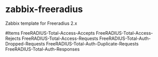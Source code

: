# zabbix-freeradius


Zabbix template for Freeradius 2.x



#Items
FreeRADIUS-Total-Access-Accepts
FreeRADIUS-Total-Access-Rejects
FreeRADIUS-Total-Access-Requests
FreeRADIUS-Total-Auth-Dropped-Requests
FreeRADIUS-Total-Auth-Duplicate-Requests
FreeRADIUS-Total-Auth-Responses
